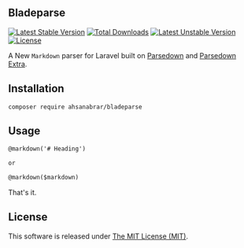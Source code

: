 Bladeparse
----------


[![Latest Stable Version](https://poser.pugx.org/ahsanabrar/bladeparse/version)](https://packagist.org/packages/ahsanabrar/bladeparse)
[![Total Downloads](https://poser.pugx.org/ahsanabrar/bladeparse/downloads)](https://packagist.org/packages/ahsanabrar/bladeparse)
[![Latest Unstable Version](https://poser.pugx.org/ahsanabrar/bladeparse/v/unstable)](//packagist.org/packages/ahsanabrar/bladeparse)
[![License](https://poser.pugx.org/ahsanabrar/bladeparse/license)](https://packagist.org/packages/ahsanabrar/bladeparse)

A New `Markdown` parser for Laravel built on [Parsedown](https://github.com/erusev/parsedown) and [Parsedown Extra](https://github.com/erusev/parsedown-extra).

## Installation

```shell
composer require ahsanabrar/bladeparse
```


## Usage

```xml
@markdown('# Heading')

or

@markdown($markdown)
```

That's it.


## License

This software is released under [The MIT License (MIT)](LICENSE).
